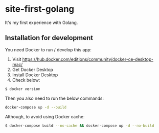 # site-first-golang
It's my first experience with Golang.

## Installation for development
You need Docker to run / develop this app:

1. Visit https://hub.docker.com/editions/community/docker-ce-desktop-mac/
2. Get Docker Desktop
3. Install Docker Desktop
4. Check below:

```sh
$ docker version
```

Then you also need to run the below commands:

```sh
docker-compose up -d --build
```

Although, to avoid using Docker cache:

```sh
$ docker-compose build --no-cache && docker-compose up -d --no-build
```
